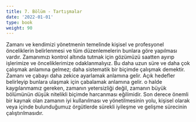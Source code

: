 ```yaml
---
title: 7. Bölüm - Tartışmalar
date: '2022-01-01'
type: book
weight: 90
---
```


Zamanı ve kendimizi yönetmenin temelinde kişisel ve profesyonel önceliklerin belirlenmesi ve tüm düzenlemelerin bunlara göre yapılması vardır. Zamanımızı kontrol altında tutmak için gözümüzü saatten ayırıp işlerimize ve önceliklerimize odaklanmalıyız. Bu daha uzun süre ve daha çok çalışmak anlamına gelmez; daha sistematik bir biçimde çalışmak demektir. Zamanı ve çabayı daha zekice ayarlamak anlamına gelir. Açık hedefler belirleyip bunlara ulaşmak için çabalamak anlamına gelir. o halde kaygılanmamız gereken, zamanın yetersizliği değil, zamanın büyük bölümünün düşük nitelikli biçimde harcanması eğilimidir. Son derece önemli bir kaynak olan zamanın iyi kullanılması ve yönetilmesinin yolu, kişisel olarak veya içinde bulunduğumuz örgütlerde sürekli iyileşme ve gelişme sürecinin çalıştırılmasıdır.
